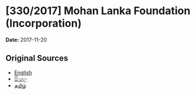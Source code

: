 # [330/2017] Mohan Lanka Foundation (Incorporation)

**Date:** 2017-11-20

## Original Sources

- [English](https://documents.gov.lk/view/bills/2017/11/330-2017_E.pdf)
- [සිංහල](https://documents.gov.lk/view/bills/2017/11/330-2017_S.pdf)
- [தமிழ்](https://documents.gov.lk/view/bills/2017/11/330-2017_T.pdf)
